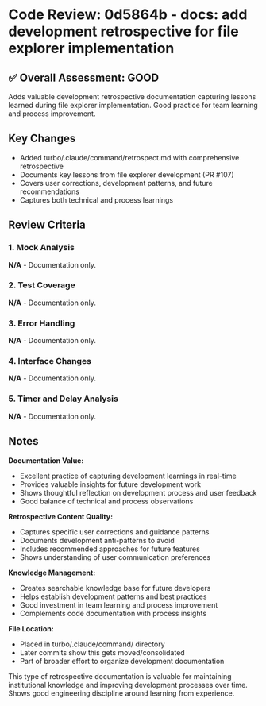 # Code Review: 0d5864b - docs: add development retrospective for file explorer implementation

## ✅ Overall Assessment: GOOD

Adds valuable development retrospective documentation capturing lessons learned during file explorer implementation. Good practice for team learning and process improvement.

## Key Changes

- Added turbo/.claude/command/retrospect.md with comprehensive retrospective
- Documents key lessons from file explorer development (PR #107)
- Covers user corrections, development patterns, and future recommendations
- Captures both technical and process learnings

## Review Criteria

### 1. Mock Analysis

**N/A** - Documentation only.

### 2. Test Coverage

**N/A** - Documentation only.

### 3. Error Handling

**N/A** - Documentation only.

### 4. Interface Changes

**N/A** - Documentation only.

### 5. Timer and Delay Analysis

**N/A** - Documentation only.

## Notes

**Documentation Value:**

- Excellent practice of capturing development learnings in real-time
- Provides valuable insights for future development work
- Shows thoughtful reflection on development process and user feedback
- Good balance of technical and process observations

**Retrospective Content Quality:**

- Captures specific user corrections and guidance patterns
- Documents development anti-patterns to avoid
- Includes recommended approaches for future features
- Shows understanding of user communication preferences

**Knowledge Management:**

- Creates searchable knowledge base for future developers
- Helps establish development patterns and best practices
- Good investment in team learning and process improvement
- Complements code documentation with process insights

**File Location:**

- Placed in turbo/.claude/command/ directory
- Later commits show this gets moved/consolidated
- Part of broader effort to organize development documentation

This type of retrospective documentation is valuable for maintaining institutional knowledge and improving development processes over time. Shows good engineering discipline around learning from experience.
